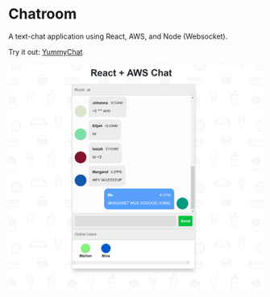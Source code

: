 # Chatroom

A text-chat application using React, AWS, and Node (Websocket).

Try it out: [YummyChat](https://aqueous-reef-19736.herokuapp.com)

![Chatroom Image](https://github.com/HamishBrindle/chatroom/blob/master/client/public/img/chatroom-pic.PNG)
